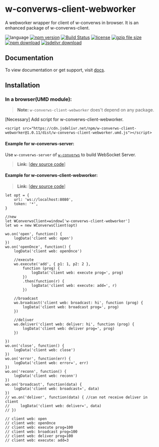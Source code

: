 # w-converws-client-webworker
A webworker wrapper for client of w-converws in browser. It is an enhanced package of w-converws-client.

![language](https://img.shields.io/badge/language-JavaScript-orange.svg) 
[![npm version](http://img.shields.io/npm/v/w-converws-client-webworker.svg?style=flat)](https://npmjs.org/package/w-converws-client-webworker) 
[![Build Status](https://travis-ci.org/yuda-lyu/w-converws-client-webworker.svg?branch=master)](https://travis-ci.org/yuda-lyu/w-converws-client-webworker) 
[![license](https://img.shields.io/npm/l/w-converws-client-webworker.svg?style=flat)](https://npmjs.org/package/w-converws-client-webworker) 
[![gzip file size](http://img.badgesize.io/yuda-lyu/w-converws-client-webworker/master/dist/w-converws-client-webworker-server.umd.js.svg?compression=gzip)](https://github.com/yuda-lyu/w-converws-client-webworker)
[![npm download](https://img.shields.io/npm/dt/w-converws-client-webworker.svg)](https://npmjs.org/package/w-converws-client-webworker) 
[![jsdelivr download](https://img.shields.io/jsdelivr/npm/hm/w-converws-client-webworker.svg)](https://www.jsdelivr.com/package/npm/w-converws-client-webworker)

## Documentation
To view documentation or get support, visit [docs](https://yuda-lyu.github.io/w-converws-client-webworker/WConverwsClientWebworker.html).

## Installation

### In a browser(UMD module):
> **Note:** `w-converws-client-webworker` does't depend on any package.

[Necessary] Add script for w-converws-client-webworker.
```alias
<script src="https://cdn.jsdelivr.net/npm/w-converws-client-webworker@1.0.11/dist/w-converws-client-webworker.umd.js"></script>
```

#### Example for w-converws-server:
Use `w-converws-server` of [`w-converws`](https://github.com/yuda-lyu/w-converws) to build WebSocket Server.
> **Link:** [[dev source code](https://github.com/yuda-lyu/w-converws-client-webworker/blob/master/srv.mjs)]

#### Example for w-converws-client-webworker:
> **Link:** [[dev source code](https://github.com/yuda-lyu/w-converws-client-webworker/blob/master/web.html)]

```alias
let opt = {
    url: 'ws://localhost:8080',
    token: '*',
}

//new
let WConverwsClient=window['w-converws-client-webworker']
let wo = new WConverwsClient(opt)

wo.on('open', function() {
    logData('client web: open')
})
wo.on('openOnce', function() {
    logData('client web: openOnce')

    //execute
    wo.execute('add', { p1: 1, p2: 2 },
        function (prog) {
            logData('client web: execute prog=', prog)
        })
        .then(function(r) {
            logData('client web: execute: add=', r)
        })

    //broadcast
    wo.broadcast('client web: broadcast: hi', function (prog) {
        logData('client web: broadcast prog=', prog)
    })

    //deliver
    wo.deliver('client web: deliver: hi', function (prog) {
        logData('client web: deliver prog=', prog)
    })

})
wo.on('close', function() {
    logData('client web: close')
})
wo.on('error', function(err) {
    logData('client web: error=', err)
})
wo.on('reconn', function() {
    logData('client web: reconn')
})
wo.on('broadcast', function(data) {
    logData('client web: broadcast=', data)
})
// wo.on('deliver', function(data) { //can not receive deliver in client
//     logData('client web: deliver=', data)
// })

// client web: open
// client web: openOnce
// client web: execute prog=100
// client web: broadcast prog=100
// client web: deliver prog=100
// client web: execute: add=3
```